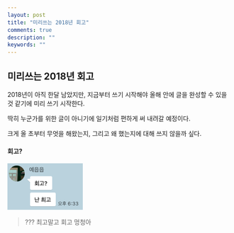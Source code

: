 ```yaml
---
layout: post
title: "미리쓰는 2018년 회고"
comments: true
description: ""
keywords: ""
---
```


## 미리쓰는 2018년 회고

2018년이 아직 한달 남았지만, 지금부터 쓰기 시작해야 올해 안에 글을 완성할 수 있을것 같기에 미리 쓰기 시작한다.

딱히 누군가를 위한 글이 아니기에 일기처럼 편하게 써 내려갈 예정이다.

크게 올 초부터 무엇을 해왔는지, 그리고 왜 했는지에 대해 쓰지 않을까 싶다.



#### 회고?

![ye](/images/result2018/ye.png)

> ??? 최고말고 회고 멍청아
